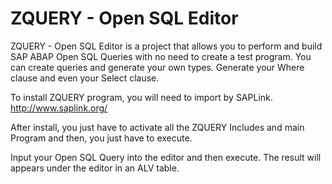 ZQUERY - Open SQL Editor
======

ZQUERY - Open SQL Editor is a project that allows you to perform and build SAP ABAP Open SQL Queries with no need to create 
a test program. You can create queries and generate your own types. Generate your Where clause and even your Select clause.

To install ZQUERY program, you will need to import by SAPLink. http://www.saplink.org/

After install, you just have to activate all the ZQUERY Includes and main Program and then, you just have to execute.

Input your Open SQL Query into the editor and then execute. The result will appears under the editor in an ALV table.

